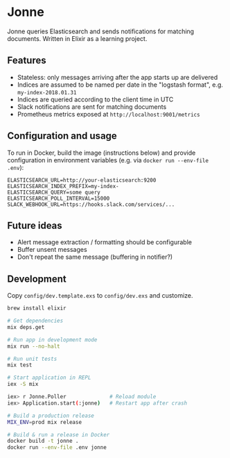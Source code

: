 # Jonne

Jonne queries Elasticsearch and sends notifications for matching documents.
Written in Elixir as a learning project.

## Features

- Stateless: only messages arriving after the app starts up are delivered
- Indices are assumed to be named per date in the "logstash format", e.g. `my-index-2018.01.31`
- Indices are queried according to the client time in UTC
- Slack notifications are sent for matching documents
- Prometheus metrics exposed at `http://localhost:9001/metrics`

## Configuration and usage

To run in Docker, build the image (instructions below) and provide configuration in environment variables (e.g. via `docker run --env-file .env`):

```
ELASTICSEARCH_URL=http://your-elasticsearch:9200
ELASTICSEARCH_INDEX_PREFIX=my-index-
ELASTICSEARCH_QUERY=some query
ELASTICSEARCH_POLL_INTERVAL=15000
SLACK_WEBHOOK_URL=https://hooks.slack.com/services/...
```

## Future ideas

- Alert message extraction / formatting should be configurable
- Buffer unsent messages
- Don't repeat the same message (buffering in notifier?)

## Development

Copy `config/dev.template.exs` to `config/dev.exs` and customize.

```bash
brew install elixir

# Get dependencies
mix deps.get

# Run app in development mode
mix run --no-halt

# Run unit tests
mix test

# Start application in REPL
iex -S mix

iex> r Jonne.Poller              # Reload module
iex> Application.start(:jonne)   # Restart app after crash

# Build a production release
MIX_ENV=prod mix release

# Build & run a release in Docker
docker build -t jonne .
docker run --env-file .env jonne
```
